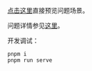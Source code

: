 [点击这里](https://jeff-wangzhen.github.io/reset-fields-to-first-open-dialog/dist/)直接预览问题场景。

问题详情参见[这里](https://juejin.cn/post/7253115535482945593)。

开发调试：
```
pnpm i
pnpm run serve
```
